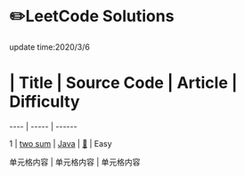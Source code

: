  # ✏️LeetCode Solutions
  update time:2020/3/6
  
  #  | Title  | Source Code | Article | Difficulty

 ---- | ----- | ------  

 1  | [two sum](https://leetcode.com/problems/two-sum/) | [Java](http://github.com/liyuanbo1997) | [📒](https://leetcode.com/articles/two-sum/#) | Easy

 单元格内容  | 单元格内容 | 单元格内容
